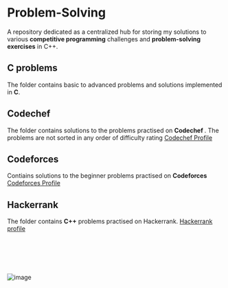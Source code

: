 # Problem-Solving
A repository dedicated as a centralized hub for storing my solutions to various <b>competitive programming</b> challenges and <b>problem-solving exercises</b> in C++.

## C problems
The folder contains basic to advanced problems and solutions implemented in <b>C</b>.

## Codechef
The folder contains solutions to the problems practised on <b>Codechef </b>. The problems are not sorted in any order of difficulty rating
[Codechef Profile](https://www.codechef.com/users/anirudh61)
## Codeforces
Contiains solutions to the beginner problems practised on <b>Codeforces</b>
[Codeforces Profile](https://codeforces.com/profile/AnirudhLakhanpal)

## Hackerrank
The folder contains <b>C++</b> problems practised on Hackerrank.
[Hackerrank profile](https://www.hackerrank.com/profile/anirudhlakhanpa1)

<br> <br> <br> <br> 



![image](https://qph.cf2.quoracdn.net/main-qimg-b8837130b6cca4c3bb30706e34acb953-lq)
